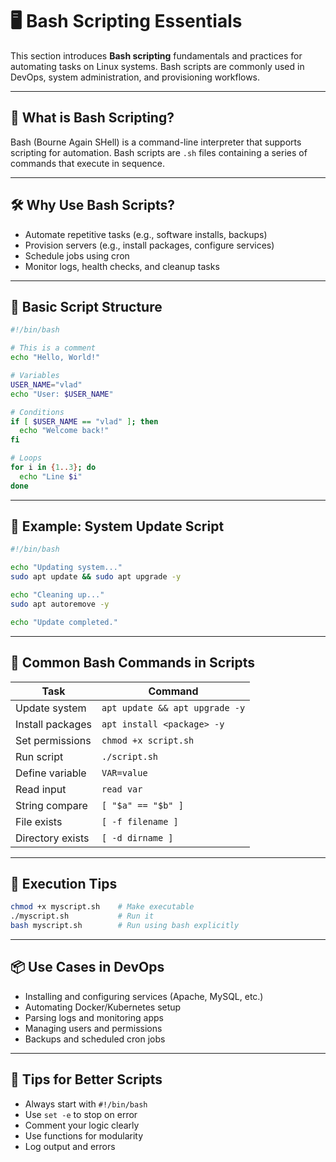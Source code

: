 
# 🖥️ Bash Scripting Essentials

This section introduces **Bash scripting** fundamentals and practices for automating tasks on Linux systems. Bash scripts are commonly used in DevOps, system administration, and provisioning workflows.

---

## 🧠 What is Bash Scripting?

Bash (Bourne Again SHell) is a command-line interpreter that supports scripting for automation. Bash scripts are `.sh` files containing a series of commands that execute in sequence.

---

## 🛠️ Why Use Bash Scripts?

- Automate repetitive tasks (e.g., software installs, backups)
- Provision servers (e.g., install packages, configure services)
- Schedule jobs using cron
- Monitor logs, health checks, and cleanup tasks

---

## 📝 Basic Script Structure

```bash
#!/bin/bash

# This is a comment
echo "Hello, World!"

# Variables
USER_NAME="vlad"
echo "User: $USER_NAME"

# Conditions
if [ $USER_NAME == "vlad" ]; then
  echo "Welcome back!"
fi

# Loops
for i in {1..3}; do
  echo "Line $i"
done
```

---

## 🔄 Example: System Update Script

```bash
#!/bin/bash

echo "Updating system..."
sudo apt update && sudo apt upgrade -y

echo "Cleaning up..."
sudo apt autoremove -y

echo "Update completed."
```

---

## 🔧 Common Bash Commands in Scripts

| Task              | Command                          |
|-------------------|----------------------------------|
| Update system     | `apt update && apt upgrade -y`   |
| Install packages  | `apt install <package> -y`       |
| Set permissions   | `chmod +x script.sh`             |
| Run script        | `./script.sh`                    |
| Define variable   | `VAR=value`                      |
| Read input        | `read var`                       |
| String compare    | `[ "$a" == "$b" ]`               |
| File exists       | `[ -f filename ]`                |
| Directory exists  | `[ -d dirname ]`                 |

---

## 🧪 Execution Tips

```bash
chmod +x myscript.sh    # Make executable
./myscript.sh           # Run it
bash myscript.sh        # Run using bash explicitly
```

---

## 📦 Use Cases in DevOps

- Installing and configuring services (Apache, MySQL, etc.)
- Automating Docker/Kubernetes setup
- Parsing logs and monitoring apps
- Managing users and permissions
- Backups and scheduled cron jobs

---

## 🧩 Tips for Better Scripts

- Always start with `#!/bin/bash`
- Use `set -e` to stop on error
- Comment your logic clearly
- Use functions for modularity
- Log output and errors


